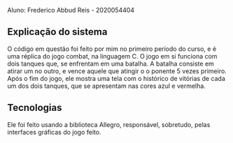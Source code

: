 Aluno: Frederico Abbud Reis - 2020054404

<h2>Explicação do sistema</h2>
O código em questão foi feito por mim no primeiro período do curso, e é uma réplica do jogo combat, na linguagem C.
O jogo em si funciona com dois tanques que, se enfrentam em uma batalha. A batalha consiste em atirar um no outro, e vence aquele que atingir o o ponente 5 vezes primeiro. Após o fim do jogo, ele mostra uma tela com o histórico de vitórias de cada um dos dois tanques, que se apresentam nas cores azul e vermelha.

<h2>Tecnologias</h2>
Ele foi feito usando a biblioteca Allegro, responsável, sobretudo, pelas interfaces gráficas do jogo feito. 
